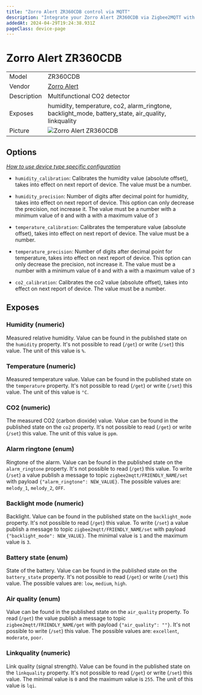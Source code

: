 ```yaml
---
title: "Zorro Alert ZR360CDB control via MQTT"
description: "Integrate your Zorro Alert ZR360CDB via Zigbee2MQTT with whatever smart home infrastructure you are using without the vendor's bridge or gateway."
addedAt: 2024-04-29T19:24:38.931Z
pageClass: device-page
---
```


<!-- !!!! -->
<!-- ATTENTION: This file is auto-generated through docgen! -->
<!-- You can only edit the "Notes"-Section between the two comment lines "Notes BEGIN" and "Notes END". -->
<!-- Do not use h1 or h2 heading within "## Notes"-Section. -->
<!-- !!!! -->

# Zorro Alert ZR360CDB

|     |     |
|-----|-----|
| Model | ZR360CDB  |
| Vendor  | [Zorro Alert](/supported-devices/#v=Zorro%20Alert)  |
| Description | Multifunctional CO2 detector |
| Exposes | humidity, temperature, co2, alarm_ringtone, backlight_mode, battery_state, air_quality, linkquality |
| Picture | ![Zorro Alert ZR360CDB](https://www.zigbee2mqtt.io/images/devices/ZR360CDB.png) |


<!-- Notes BEGIN: You can edit here. Add "## Notes" headline if not already present. -->


<!-- Notes END: Do not edit below this line -->



## Options
*[How to use device type specific configuration](../guide/configuration/devices-groups.md#specific-device-options)*

* `humidity_calibration`: Calibrates the humidity value (absolute offset), takes into effect on next report of device. The value must be a number.

* `humidity_precision`: Number of digits after decimal point for humidity, takes into effect on next report of device. This option can only decrease the precision, not increase it. The value must be a number with a minimum value of `0` and with a with a maximum value of `3`

* `temperature_calibration`: Calibrates the temperature value (absolute offset), takes into effect on next report of device. The value must be a number.

* `temperature_precision`: Number of digits after decimal point for temperature, takes into effect on next report of device. This option can only decrease the precision, not increase it. The value must be a number with a minimum value of `0` and with a with a maximum value of `3`

* `co2_calibration`: Calibrates the co2 value (absolute offset), takes into effect on next report of device. The value must be a number.


## Exposes

### Humidity (numeric)
Measured relative humidity.
Value can be found in the published state on the `humidity` property.
It's not possible to read (`/get`) or write (`/set`) this value.
The unit of this value is `%`.

### Temperature (numeric)
Measured temperature value.
Value can be found in the published state on the `temperature` property.
It's not possible to read (`/get`) or write (`/set`) this value.
The unit of this value is `°C`.

### CO2 (numeric)
The measured CO2 (carbon dioxide) value.
Value can be found in the published state on the `co2` property.
It's not possible to read (`/get`) or write (`/set`) this value.
The unit of this value is `ppm`.

### Alarm ringtone (enum)
Ringtone of the alarm.
Value can be found in the published state on the `alarm_ringtone` property.
It's not possible to read (`/get`) this value.
To write (`/set`) a value publish a message to topic `zigbee2mqtt/FRIENDLY_NAME/set` with payload `{"alarm_ringtone": NEW_VALUE}`.
The possible values are: `melody_1`, `melody_2`, `OFF`.

### Backlight mode (numeric)
Backlight.
Value can be found in the published state on the `backlight_mode` property.
It's not possible to read (`/get`) this value.
To write (`/set`) a value publish a message to topic `zigbee2mqtt/FRIENDLY_NAME/set` with payload `{"backlight_mode": NEW_VALUE}`.
The minimal value is `1` and the maximum value is `3`.

### Battery state (enum)
State of the battery.
Value can be found in the published state on the `battery_state` property.
It's not possible to read (`/get`) or write (`/set`) this value.
The possible values are: `low`, `medium`, `high`.

### Air quality (enum)
Value can be found in the published state on the `air_quality` property.
To read (`/get`) the value publish a message to topic `zigbee2mqtt/FRIENDLY_NAME/get` with payload `{"air_quality": ""}`.
It's not possible to write (`/set`) this value.
The possible values are: `excellent`, `moderate`, `poor`.

### Linkquality (numeric)
Link quality (signal strength).
Value can be found in the published state on the `linkquality` property.
It's not possible to read (`/get`) or write (`/set`) this value.
The minimal value is `0` and the maximum value is `255`.
The unit of this value is `lqi`.

